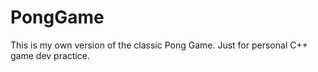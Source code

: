 # PongGame
This is my own version of the classic Pong Game. Just for personal C++ game dev practice.
